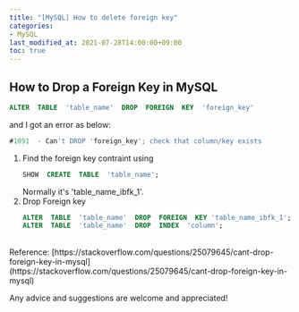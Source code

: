 ```yaml
---
title: "[MySQL] How to delete foreign key"
categories:
- MySQL
last_modified_at: 2021-07-28T14:00:00+09:00
toc: true
---
```

## How to Drop a Foreign Key in MySQL


~~~sql
ALTER  TABLE  'table_name'  DROP  FOREIGN  KEY  'foreign_key'
~~~
and I got an error as below:
~~~sql
#1091  - Can't DROP 'foreign_key'; check that column/key exists
~~~

1. Find the foreign key contraint using 
	~~~sql
	SHOW  CREATE  TABLE  'table_name';
	~~~
	Normally it's 'table_name_ibfk_1'. <br>
2. Drop Foreign key
	~~~sql
	ALTER  TABLE  'table_name'  DROP  FOREIGN  KEY 'table_name_ibfk_1﻿';  
	ALTER  TABLE  'table_name'  DROP  INDEX  'column';
	~~~

<br>
Reference:
[https://stackoverflow.com/questions/25079645/cant-drop-foreign-key-in-mysql](https://stackoverflow.com/questions/25079645/cant-drop-foreign-key-in-mysql)

Any advice and suggestions are welcome and appreciated!
	